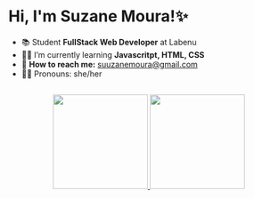 # Hi, I'm Suzane Moura!✨</h1>

- 📚 Student **FullStack Web Developer** at Labenu
- 👩‍💻 I’m currently learning **Javascritpt, HTML, CSS**
- 📩 **How to reach me:** suuzanemoura@gmail.com
- 💁‍♀️ Pronouns: she/her



## 
<div align="center">
  <a href="https://github.com/suuzanemoura">
  <img height="170em" src="https://github-readme-stats.vercel.app/api?username=suuzanemoura&show_icons=true&theme=cobalt&include_all_commits=true&count_private=true"/>
  <img height="170em" src="https://github-readme-stats.vercel.app/api/top-langs/?username=suuzanemoura&layout=compact&langs_count=7&theme=cobalt"/>
</div>
